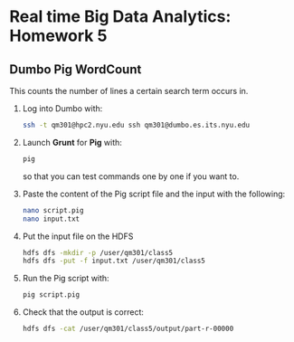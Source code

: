 # Real time Big Data Analytics: Homework 5

## Dumbo Pig WordCount
This counts the number of lines a certain search term occurs in.

1. Log into Dumbo with:

   ```bash
   ssh -t qm301@hpc2.nyu.edu ssh qm301@dumbo.es.its.nyu.edu
   ```
   
2. Launch **Grunt** for **Pig** with:

   ```bash
   pig
   ```
   
   so that you can test commands one by one if you want to.
   
3. Paste the content of the Pig script file and the input with the following:

   ```bash
   nano script.pig
   nano input.txt
   ```

4. Put the input file on the HDFS

   ```bash
   hdfs dfs -mkdir -p /user/qm301/class5
   hdfs dfs -put -f input.txt /user/qm301/class5
   ```
   
5. Run the Pig script with:

   ```bash
   pig script.pig
   ```

6. Check that the output is correct:

   ```bash
   hdfs dfs -cat /user/qm301/class5/output/part-r-00000
   ```